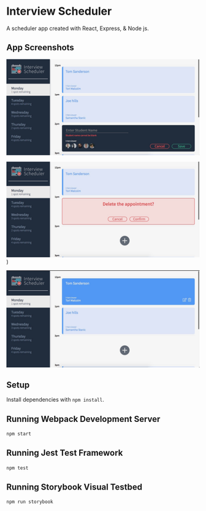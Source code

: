 # Interview Scheduler

A scheduler app created with React, Express, & Node js.

## App Screenshots

!["Add Appointment"](https://github.com/jessonziegler/lighthouse-labs-scheduler/blob/master/docs/Add%20Appointment.jpg?raw=true)

!["Delete Appointment"](https://github.com/jessonziegler/lighthouse-labs-scheduler/blob/master/docs/Delete%20Appointment.jpg?raw=true)
)

!["Displayed Appointments"](https://github.com/jessonziegler/lighthouse-labs-scheduler/blob/master/docs/Displayed%20Appointments.jpg?raw=true)

## Setup

Install dependencies with `npm install`.

## Running Webpack Development Server

```sh
npm start
```

## Running Jest Test Framework

```sh
npm test
```

## Running Storybook Visual Testbed

```sh
npm run storybook
```
